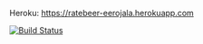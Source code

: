 Heroku: https://ratebeer-eerojala.herokuapp.com

[![Build Status](https://travis-ci.org/eerojala/Ratebeer-wadror.png)](https://travis-ci.org/eerojala/Ratebeer-wadror)
